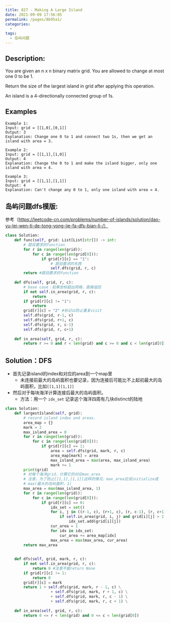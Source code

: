 ```yaml
---
title: 827 - Making A Large Island
date: 2021-09-09 17:56:05
permalink: /pages/8b95a1/
categories:
  - 
tags:
  - 岛屿问题
---
```

## Description:
You are given an n x n binary matrix grid. You are allowed to change at most one 0 to be 1.

Return the size of the largest island in grid after applying this operation.

An island is a 4-directionally connected group of 1s.

## Examples
```
Example 1:
Input: grid = [[1,0],[0,1]]
Output: 3
Explanation: Change one 0 to 1 and connect two 1s, then we get an island with area = 3.

Example 2:
Input: grid = [[1,1],[1,0]]
Output: 4
Explanation: Change the 0 to 1 and make the island bigger, only one island with area = 4.

Example 3:
Input: grid = [[1,1],[1,1]]
Output: 4
Explanation: Can't change any 0 to 1, only one island with area = 4.

```
## 岛屿问题dfs模版:
参考（https://leetcode-cn.com/problems/number-of-islands/solution/dao-yu-lei-wen-ti-de-tong-yong-jie-fa-dfs-bian-li-/）
```python
class Solution:
    def func(self, grid: List[List[str]]) -> int:
        # 题目要求的function
        for r in range(len(grid)):
            for c in range(len(grid[0])):
                if grid[r][c] == "1":
                    # 题目要求的东西
                    self.dfs(grid, r, c)
        return #题目要求的function
        
    def dfs(self, grid, r, c):
        # base case：如果坐标超出网格，直接返回
        if not self.in_area(grid, r, c):
            return
        if grid[r][c] != "1":
            return 
        grid[r][c] = "2" #标记以防止重复visit
        self.dfs(grid, r-1, c)
        self.dfs(grid, r+1, c)
        self.dfs(grid, r, c-1)
        self.dfs(grid, r, c+1)
        
    def in_area(self, grid, r, c):
        return r >= 0 and r < len(grid) and c >= 0 and c < len(grid[0])
```
## Solution：DFS
- 首先记录island的index和对应的area到一个map里
    - 未连接前最大的岛屿面积也要记录，因为连接后可能比不上起初最大的岛屿面积，比如`[[1,1][1,1]]`
- 然后对于每块海洋计算连接后最大的岛屿面积。
    - 方法：用一个 `idx_set` 记录这个海洋四周有几块distinct的陆地
```python
class Solution:
    def largestIsland(self, grid):
        # record island index and areas.
        area_map = {}
        mark = 2
        max_island_area = 0
        for r in range(len(grid)):
            for c in range(len(grid[0])):
                if grid[r][c] == 1:
                    area = self.dfs(grid, mark, r, c) 
                    area_map[mark] = area
                    max_island_area = max(area, max_island_area)
                    mark += 1
        print(grid)
        # 对每个海洋grid，计算它的对应max_area
        # 注意，为了防止[[1,1],[1,1]]这样的情况，max_area应该initialize成
        # max(最大的岛屿面积，1)
        max_area = max(max_island_area, 1)
        for r in range(len(grid)):
            for c in range(len(grid[0])):
                if grid[r][c] == 0:
                    idx_set = set()
                    for i, j in ((r-1, c), (r+1, c), (r, c-1), (r, c+1)):
                        if self.in_area(grid, i, j) and grid[i][j] > 1:
                            idx_set.add(grid[i][j])
                    cur_area = 1
                    for idx in idx_set:
                        cur_area += area_map[idx]
                    max_area = max(max_area, cur_area)
        return max_area
    
    
    def dfs(self, grid, mark, r, c):
        if not self.in_area(grid, r, c):
            return 0 #注意不能return None
        if grid[r][c] != 1:
            return 0
        grid[r][c] = mark
        return 1 + self.dfs(grid, mark, r - 1, c) \
                    + self.dfs(grid, mark, r + 1, c) \
                    + self.dfs(grid, mark, r, c - 1) \
                    + self.dfs(grid, mark, r, c + 1) \
        
    def in_area(self, grid, r, c):
        return 0 <= r < len(grid) and 0 <= c < len(grid[0])        
```
